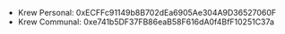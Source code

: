 - Krew Personal: 0xECFFc91149b8B702dEa6905Ae304A9D36527060F
- Krew Communal: 0xe741b5DF37FB86eaB58F616dA0f4BfF10251C37a